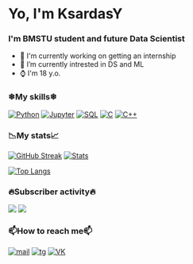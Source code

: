 # Yo, I'm KsardasY
### I'm BMSTU student and future Data Scientist

- 🔭 I'm currently working on getting an internship
- 🧲 I’m currently intrested in DS and ML
- ⌚ I'm 18 y.o.
### ❄My skills❄
[![Python](https://img.shields.io/badge/-Python-160145?style=for-the-badge&logo=Python&logoColor=03ffff)](https://github.com/KsardasY/COLE-KNIGHT)
[![Jupyter](https://img.shields.io/badge/-jupyter%20notebook-160145?style=for-the-badge&logo=Jupyter&logoColor=03ffff)](https://github.com/KsardasY/Selection/tree/main/lyceumpp/final%20stage)
[![SQL](https://img.shields.io/badge/-SQL-160145?style=for-the-badge&logo=mysql&logoColor=03ffff)](https://sqlitestudio.pl/)
[![C](https://img.shields.io/badge/--160145?style=for-the-badge&logo=C&logoColor=03ffff)](https://github.com/KsardasY/BMSTU-programming/tree/main/Top%20algorithms)
[![C++](https://img.shields.io/badge/-с++-160145?style=for-the-badge&logo=C%2b%2b&logoColor=03ffff)](https://github.com/KsardasY/BMSTU-programming/tree/main/Top%20algorithms)
### 📉My stats📈
[![GitHub Streak](http://github-readme-streak-stats.herokuapp.com?user=KsardasY&theme=algolia&hide_border=true&date_format=M%20j%5B%2C%20Y%5D&background=0C0C36&stroke=03FFFF&ring=FFFFFF&fire=03FFFF&currStreakNum=03FFFF&currStreakLabel=FFFFFF&sideNums=03FFFF&sideLabels=FFFFFF&dates=03FFFF)](https://git.io/streak-stats)
[![Stats](https://github-readme-stats.vercel.app/api?username=KsardasY&show_icons=true&theme=outrun&title_color=03ffff&icon_color=03ffff&text_color=ffffff&border_radius=5&hide_border=true)](https://github.com/anuraghazra/github-readme-stats)

[![Top Langs](https://github-readme-stats.vercel.app/api/top-langs/?username=KsardasY&show_icons=true&theme=outrun&title_color=03ffff&icon_color=03ffff&text_color=ffffff&border_radius=5&layout=compact&hide_border=true)](https://github.com/anuraghazra/github-readme-stats)
### 🔥Subscriber activity🔥
![](https://komarev.com/ghpvc/?username=KsardasY&style=for-the-badge&color=0C0C36)
![](https://img.shields.io/github/followers/KsardasY?label=Followers&style=for-the-badge&color=0C0C36)
### 📫How to reach me📫
[![mail](https://img.shields.io/badge/--160145?style=for-the-badge&logo=mail.ru&logoColor=03ffff)](mailto://KsardasY@yandex.ru)
[![tg](https://img.shields.io/badge/--160145?style=for-the-badge&logo=telegram&logoColor=03ffff)](https://t.me/KsardasY)
[![VK](https://img.shields.io/badge/--160145?style=for-the-badge&logo=VK&logoColor=03ffff)](https://vk.com/councussive_shell)
